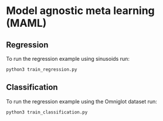# Model agnostic meta learning (MAML)

## Regression
To run the regression example using sinusoids run:

```
python3 train_regression.py
```

## Classification
To run the regression example using the Omniglot dataset run:

```
python3 train_classification.py
```
